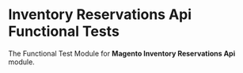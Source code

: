 # Inventory Reservations Api Functional Tests

The Functional Test Module for **Magento Inventory Reservations Api** module.
